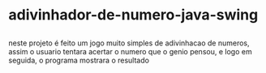 # adivinhador-de-numero-java-swing
## 
neste projeto é feito um jogo muito simples de adivinhacao de numeros,
assim o usuario tentara acertar o numero que o genio pensou, e logo em seguida,
o programa mostrara o resultado
